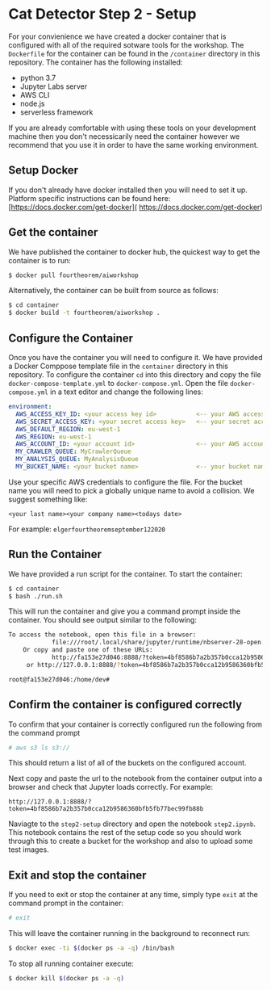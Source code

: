 # Cat Detector Step 2 - Setup
For your convienience we have created a docker container that is configured with all of the required sotware tools for the workshop. The `Dockerfile` for the container can be found in the `/container` directory in this repository. The container has the following installed:

* python 3.7
* Jupyter Labs server
* AWS CLI
* node.js
* serverless framework

If you are already comfortable with using these tools on your development machine then you don't necessicarily need the container however we recommend that you use it in order to have the same working environment.

## Setup Docker
If you don't already have docker installed then you will need to set it up. Platform specific instructions can be found here:
[https://docs.docker.com/get-docker]( https://docs.docker.com/get-docker)

## Get the container
We have published the container to docker hub, the quickest way to get the container is to run:

```sh
$ docker pull fourtheorem/aiworkshop
```

Alternatively, the container can be built from source as follows:

```sh
$ cd container
$ docker build -t fourtheorem/aiworkshop .
```

## Configure the Container
Once you have the container you will need to configure it. We have provided a Docker Comppose template file in the `container` directory in this repository. To configure the container `cd` into this directory and copy the file `docker-compose-template.yml` to `docker-compose.yml`. Open the file `docker-compose.yml` in a text editor and change the following lines:

```yaml
environment:
  AWS_ACCESS_KEY_ID: <your access key id>           <-- your AWS access key
  AWS_SECRET_ACCESS_KEY: <your secret access key>   <-- your secret access key
  AWS_DEFAULT_REGION: eu-west-1
  AWS_REGION: eu-west-1
  AWS_ACCOUNT_ID: <your account id>                 <-- your AWS account id
  MY_CRAWLER_QUEUE: MyCrawlerQueue
  MY_ANALYSIS_QUEUE: MyAnalysisQueue
  MY_BUCKET_NAME: <your bucket name>                <-- your bucket name
```

Use your specific AWS credentials to configure the file. For the bucket name you will need to pick a globally unique name to avoid a collision. We suggest something like:

```
<your last name><your company name><todays date>
```

For example: `elgerfourtheoremseptember122020`

## Run the Container
We have provided a run script for the container. To start the container:

```sh
$ cd container
$ bash ./run.sh
```

This will run the container and give you a command prompt inside the container. You should see output similar to the following:

```sh
To access the notebook, open this file in a browser:
			file:///root/.local/share/jupyter/runtime/nbserver-28-open.html
	Or copy and paste one of these URLs:
			http://fa153e27d046:8888/?token=4bf8586b7a2b357b0cca12b9586360bfb5fb77bec99fb88b
	 or http://127.0.0.1:8888/?token=4bf8586b7a2b357b0cca12b9586360bfb5fb77bec99fb88b

root@fa153e27d046:/home/dev#
```

## Confirm the container is configured correctly
To confirm that your container is correctly configured run the following from the command prompt

```sh
# aws s3 ls s3://
```

This should return a list of all of the buckets on the configured account.

Next copy and paste the url to the notebook from the container output into a browser and check that Jupyter loads correctly. For example:

```
http://127.0.0.1:8888/?token=4bf8586b7a2b357b0cca12b9586360bfb5fb77bec99fb88b
```

Naviagte to the `step2-setup` directory and open the notebook `step2.ipynb`. This notebook contains the rest of the setup code so you should work through this to create a bucket for the workshop and also to upload some test images.

## Exit and stop the container
If you need to exit or stop the container at any time, simply type `exit` at the command prompt in the container:

```sh
# exit
```

This will leave the container running in the background to reconnect run:

```sh
$ docker exec -ti $(docker ps -a -q) /bin/bash
```

To stop all running container execute:

```sh
$ docker kill $(docker ps -a -q)
```

